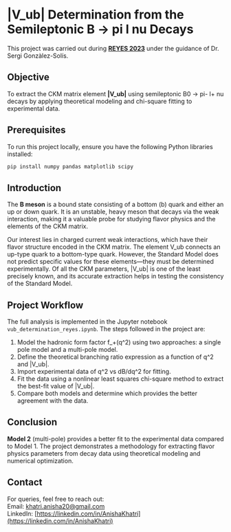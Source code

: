 # |V_ub| Determination from the Semileptonic B -> pi l nu Decays

This project was carried out during [**REYES 2023**]([https://example.com](https://physics.berkeley.edu/visiting-students/reyes-remote-experience-young-engineers-and-scientists)) under the guidance of Dr. Sergi Gonzàlez-Solís.

## Objective

To extract the CKM matrix element **|V_ub|** using semileptonic B0 -> pi- l+ nu decays by applying theoretical modeling and chi-square fitting to experimental data.

## Prerequisites

To run this project locally, ensure you have the following Python libraries installed:

```bash
pip install numpy pandas matplotlib scipy 
```

## Introduction

The **B meson** is a bound state consisting of a bottom (b) quark and either an up or down quark. It is an unstable, heavy meson that decays via the weak interaction, making it a valuable probe for studying flavor physics and the elements of the CKM matrix.

Our interest lies in charged current weak interactions, which have their flavor structure encoded in the CKM matrix. The element V\_ub connects an up-type quark to a bottom-type quark. However, the Standard Model does not predict specific values for these elements—they must be determined experimentally. Of all the CKM parameters, |V\_ub| is one of the least precisely known, and its accurate extraction helps in testing the consistency of the Standard Model.

## Project Workflow

The full analysis is implemented in the Jupyter notebook `vub_determination_reyes.ipynb`. The steps followed in the project are:

1. Model the hadronic form factor f\_+(q^2) using two approaches: a single pole model and a multi-pole model.
2. Define the theoretical branching ratio expression as a function of q^2 and |V\_ub|.
3. Import experimental data of q^2 vs dB/dq^2 for fitting.
4. Fit the data using a nonlinear least squares chi-square method to extract the best-fit value of |V\_ub|.
5. Compare both models and determine which provides the better agreement with the data.

## Conclusion

**Model 2** (multi-pole) provides a better fit to the experimental data compared to Model 1. The project demonstrates a methodology for extracting flavor physics parameters from decay data using theoretical modeling and numerical optimization.

## Contact

For queries, feel free to reach out: <br>
Email: [khatri.anisha20@gmail.com](mailto:khatri.anisha20@gmail.com) <br>
LinkedIn: [https://linkedin.com/in/AnishaKhatri](https://linkedin.com/in/AnishaKhatri)

